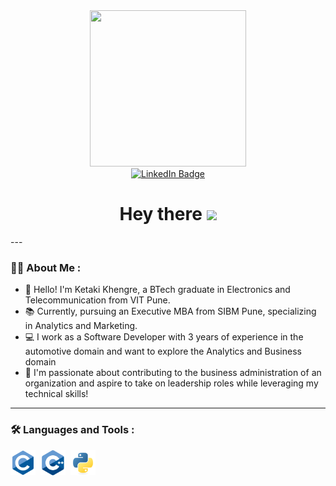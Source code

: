 
<div id="header" align="center">
  <img src="https://media2.giphy.com/media/v1.Y2lkPTc5MGI3NjExOXk4cHppYm5ncHY4YzVrZG0zamR2Y3pqbW8xcmF6ZHllejJ1M3R0OCZlcD12MV9pbnRlcm5hbF9naWZfYnlfaWQmY3Q9Zw/hpXdHPfFI5wTABdDx9/giphy.gif" width="250" height="250"/>
</div>
<div id="badges" align="center">
  <a href="www.linkedin.com/in/ketaki-khengre-a9941217b">
    <img src="https://img.shields.io/badge/LinkedIn-blue?style=for-the-badge&logo=linkedin&logoColor=white" alt="LinkedIn Badge"/>
  </a>
</div>
<h1 align ="center">
  Hey there
  <img src="https://media.giphy.com/media/hvRJCLFzcasrR4ia7z/giphy.gif" width="30px"/>
</h1>
---

### :woman_technologist: About Me :
- 👋 Hello! I'm Ketaki Khengre, a BTech graduate in Electronics and Telecommunication from VIT Pune.
- 📚 Currently, pursuing an Executive MBA from SIBM Pune, specializing in Analytics and Marketing.
- 💻 I work as a Software Developer with 3 years of experience in the automotive domain and want to explore the     Analytics and Business domain
- 🚀 I'm passionate about contributing to the business administration of an organization and aspire to take on leadership roles while leveraging my technical skills!


---

### :hammer_and_wrench: Languages and Tools :
<div>
  <img src="https://github.com/devicons/devicon/blob/master/icons/c/c-original.svg" title="C" alt="C" width="40" height="40"/>&nbsp;
  <img src="https://github.com/devicons/devicon/blob/master/icons/cplusplus/cplusplus-original.svg" title="Cpp" alt="Cpp" width="40" height="40"/>&nbsp;
  <img src="https://github.com/devicons/devicon/blob/master/icons/python/python-original.svg" title="Python" alt="pyrhon" width="40" height="40"/>&nbsp;

 <div> 
  


  

